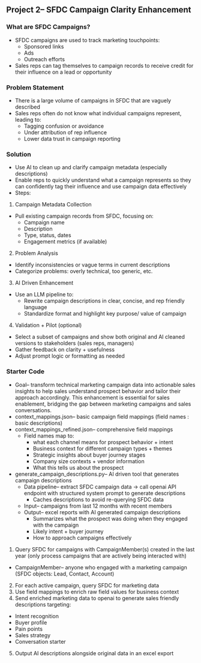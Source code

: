 ## **Project 2– SFDC Campaign Clarity Enhancement**

### **What are SFDC Campaigns?** 

* SFDC campaigns are used to track marketing touchpoints:   
  * Sponsored links   
  * Ads   
  * Outreach efforts   
* Sales reps can tag themselves to campaign records to receive credit for their influence on a lead or opportunity

### **Problem Statement** 

* There is a large volume of campaigns in SFDC that are vaguely described   
* Sales reps often do not know what individual campaigns represent, leading to:   
  * Tagging confusion or avoidance   
  * Under attribution of rep influence   
  * Lower data trust in campaign reporting 

### **Solution** 

* Use AI to clean up and clarify campaign metadata (especially descriptions)   
* Enable reps to quickly understand what a campaign represents so they can confidently tag their influence and use campaign data effectively   
* Steps:   
1. Campaign Metadata Collection   
* Pull existing campaign records from SFDC, focusing on:   
  * Campaign name   
  * Description   
  * Type, status, dates  
  * Engagement metrics (if available)   
2. Problem Analysis   
* Identify inconsistencies or vague terms in current descriptions   
* Categorize problems: overly technical, too generic, etc.   
3. AI Driven Enhancement  
* Use an LLM pipeline to:   
  * Rewrite campaign descriptions in clear, concise, and rep friendly language   
  * Standardize format and highlight key purpose/ value of campaign   
4. Validation \+ Pilot (optional)   
* Select a subset of campaigns and show both original and AI cleaned versions to stakeholders (sales reps, managers)   
* Gather feedback on clarity \+ usefulness   
* Adjust prompt logic or formatting as needed

### **Starter Code**

* Goal– transform technical marketing campaign data into actionable sales insights to help sales understand prospect behavior and tailor their approach accordingly. This enhancement is essential for sales enablement, bridging the gap between marketing campaigns and sales conversations.   
* context\_mappings.json– basic campaign field mappings (field names : basic descriptions)  
* context\_mappings\_refined.json– comprehensive field mappings   
  * Field names map to:   
    * what each channel means for prospect behavior \+ intent  
    * Business context for different campaign types \+ themes   
    * Strategic insights about buyer journey stages   
    * Company size contexts \+ vendor information   
    * What this tells us about the prospect  
* generate\_campaign\_descriptions.py– AI driven tool that generates campaign descriptions   
  * Data pipeline– extract SFDC campaign data → call openai API endpoint with structured system prompt to generate descriptions  
    * Caches descriptions to avoid re-querying SFDC data   
  * Input– campaigns from last 12 months with recent members   
  * Output– excel reports with AI generated campaign descriptions   
    * Summarizes what the prospect was doing when they engaged with the campaign   
    * Likely intent \+ buyer journey   
    * How to approach campaigns effectively   
1. Query SFDC for campaigns with CampaignMember(s) created in the last year (only process campaigns that are actively being interacted with)   
* CampaignMember– anyone who engaged with a marketing campaign (SFDC objects: Lead, Contact, Account)   
2. For each active campaign, query SFDC for marketing data   
3. Use field mappings to enrich raw field values for business context  
4. Send enriched marketing data to openai to generate sales friendly descriptions targeting:   
* Intent recognition  
* Buyer profile  
* Pain points   
* Sales strategy   
* Conversation starter  
5. Output AI descriptions alongside original data in an excel export 